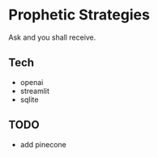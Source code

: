 # Prophetic Strategies

Ask and you shall receive.

## Tech

-   openai
-   streamlit
-   sqlite

## TODO

- add pinecone